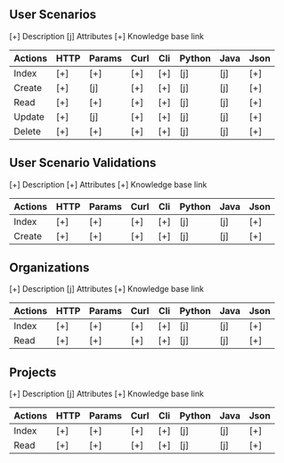 ## User Scenarios

[+] Description
[j] Attributes
[+] Knowledge base link

Actions | HTTP | Params | Curl | Cli | Python | Java | Json
------- | ---- | ------ | ---- | --- | ------ | ---- | ----
Index   | [+]  | [+]    | [+]  | [+] | [j]    | [j]  | [+]
Create  | [+]  | [j]    | [+]  | [+] | [j]    | [j]  | [+]
Read    | [+]  | [+]    | [+]  | [+] | [j]    | [j]  | [+]
Update  | [+]  | [j]    | [+]  | [+] | [j]    | [j]  | [+]
Delete  | [+]  | [+]    | [+]  | [+] | [j]    | [j]  | [+]


## User Scenario Validations

[+] Description
[+] Attributes
[+] Knowledge base link

Actions | HTTP | Params | Curl | Cli | Python | Java | Json
------- | ---- | ------ | ---- | --- | ------ | ---- | ----
Index   | [+]  | [+]    | [+]  | [+] | [j]    | [j]  | [+]
Create  | [+]  | [+]    | [+]  | [+] | [j]    | [j]  | [+]


## Organizations

[+] Description
[j] Attributes
[+] Knowledge base link

Actions | HTTP | Params | Curl | Cli | Python | Java | Json
------- | ---- | ------ | ---- | --- | ------ | ---- | ----
Index   | [+]  | [+]    | [+]  | [+] | [j]    | [j]  | [+]
Read    | [+]  | [+]    | [+]  | [+] | [j]    | [j]  | [+]

## Projects

[+] Description
[j] Attributes
[+] Knowledge base link

Actions | HTTP | Params | Curl | Cli | Python | Java | Json
------- | ---- | ------ | ---- | --- | ------ | ---- | ----
Index   | [+]  | [+]    | [+]  | [+] | [j]    | [j]  | [+]
Read    | [+]  | [+]    | [+]  | [+] | [j]    | [j]  | [+]
